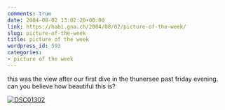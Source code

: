 ```yaml
---
comments: true
date: 2004-08-02 13:02:20+00:00
link: https://habi.gna.ch/2004/08/02/picture-of-the-week/
slug: picture-of-the-week
title: picture of the week
wordpress_id: 593
categories:
- picture of the week
---
```


this was the view after our first dive in the thunersee past friday evening.
can you believe how beautiful this is?

[![DSC01302](https://habi.gna.ch/blog/images/DSC01302-tm.jpg)](https://habi.gna.ch/blog/images/DSC01302.JPG)
